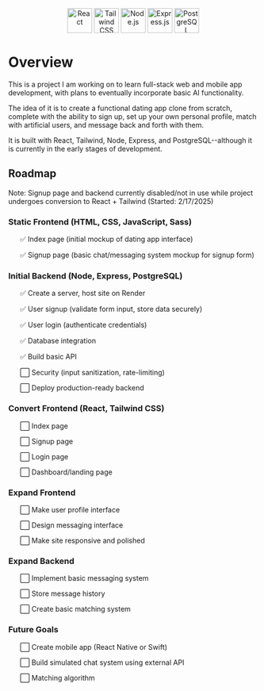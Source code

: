 <div align="center">
    <img src="https://cdn.jsdelivr.net/gh/devicons/devicon@latest/icons/react/react-original.svg" height="50" title="React" alt="React"/>
    <img src="https://cdn.jsdelivr.net/gh/devicons/devicon@latest/icons/tailwindcss/tailwindcss-original.svg" height="50" title="Tailwind CSS" alt="Tailwind CSS"/>
    <img src="https://cdn.jsdelivr.net/gh/devicons/devicon@latest/icons/nodejs/nodejs-original.svg" height="50" title="Node.js" alt="Node.js"/>
    <img src="https://cdn.jsdelivr.net/gh/devicons/devicon@latest/icons/express/express-original.svg" height="50" title="Express.js" alt="Express.js"/>
    <img src="https://cdn.jsdelivr.net/gh/devicons/devicon@latest/icons/postgresql/postgresql-original.svg" height="50" title="PostgreSQL" alt="PostgreSQL"/>
</div>

<h1>Overview</h1>

<p>This is a project I am working on to learn full-stack web and mobile app development, with plans to eventually incorporate basic AI functionality.</p>
<p>The idea of it is to create a functional dating app clone from scratch, complete with the ability to sign up, set up your own personal profile, match with artificial users, and message back and forth with them.</p>
<p>It is built with React, Tailwind, Node, Express, and PostgreSQL--although it is currently in the early stages of development.</p>

<h2>Roadmap</h2>

<p>Note: Signup page and backend currently disabled/not in use while project undergoes conversion to React + Tailwind (Started: 2/17/2025)</p>

<h3>Static Frontend (HTML, CSS, JavaScript, Sass)</h3>
<ul>
    <p>✅ Index page (initial mockup of dating app interface)</p>
    <p>✅ Signup page (basic chat/messaging system mockup for signup form)</p>
</ul>

<h3>Initial Backend (Node, Express, PostgreSQL)</h3>
<ul>
    <p>✅ Create a server, host site on Render</p>
    <p>✅ User signup (validate form input, store data securely)</p>
    <p>✅ User login (authenticate credentials)</p>
    <p>✅ Database integration</p>
    <p>✅ Build basic API</p>
    <p>⬜ Security (input sanitization, rate-limiting)</p>
    <p>⬜ Deploy production-ready backend</p>
</ul>

<h3>Convert Frontend (React, Tailwind CSS)</h3>
<ul>
    <p>⬜ Index page</p>
    <p>⬜ Signup page</p>
    <p>⬜ Login page</p>
    <p>⬜ Dashboard/landing page</p>
</ul>

<h3>Expand Frontend</h3>
<ul>
    <p>⬜ Make user profile interface</p>
    <p>⬜ Design messaging interface</p>
    <p>⬜ Make site responsive and polished</p>
</ul>

<h3>Expand Backend</h3>
<ul>
    <p>⬜ Implement basic messaging system</p>
    <p>⬜ Store message history</p>
    <p>⬜ Create basic matching system</p>
</ul>

<h3>Future Goals</h3>
<ul>
    <p>⬜ Create mobile app (React Native or Swift)</P>
    <p>⬜ Build simulated chat system using external API</p>
    <p>⬜ Matching algorithm</p>
</ul>
